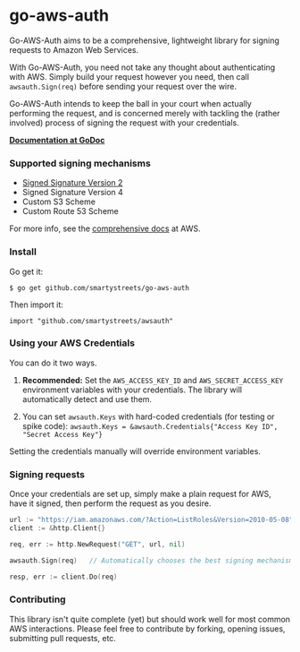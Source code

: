 go-aws-auth
===========

Go-AWS-Auth aims to be a comprehensive, lightweight library for signing requests to Amazon Web Services.

With Go-AWS-Auth, you need not take any thought about authenticating with AWS. Simply build your request however you need, then call `awsauth.Sign(req)` before sending your request over the wire.

Go-AWS-Auth intends to keep the ball in your court when actually performing the request, and is concerned merely with tackling the (rather involved) process of signing the request with your credentials.

**[Documentation at GoDoc](http://godoc.org/github.com/smartystreets/go-aws-auth)**


### Supported signing mechanisms

- [Signed Signature Version 2]()
- Signed Signature Version 4
- Custom S3 Scheme
- Custom Route 53 Scheme

For more info, see the [comprehensive docs](http://docs.aws.amazon.com/general/latest/gr/signing_aws_api_requests.html) at AWS.


### Install

Go get it:

	$ go get github.com/smartystreets/go-aws-auth
	
Then import it:

	import "github.com/smartystreets/awsauth"


### Using your AWS Credentials

You can do it two ways.

1. **Recommended:** Set the `AWS_ACCESS_KEY_ID` and `AWS_SECRET_ACCESS_KEY` environment variables with your credentials. The library will automatically detect and use them.

2. You can set `awsauth.Keys` with hard-coded credentials (for testing or spike code): `awsauth.Keys = &awsauth.Credentials{"Access Key ID", "Secret Access Key"}` 

Setting the credentials manually will override environment variables.



### Signing requests

Once your credentials are set up, simply make a plain request for AWS, have it signed, then perform the request as you desire.

```go
url := "https://iam.amazonaws.com/?Action=ListRoles&Version=2010-05-08"
client := &http.Client{}

req, err := http.NewRequest("GET", url, nil)

awsauth.Sign(req)	// Automatically chooses the best signing mechanism for the service

resp, err := client.Do(req)
```



### Contributing

This library isn't quite complete (yet) but should work well for most common AWS interactions. Please feel free to contribute by forking, opening issues, submitting pull requests, etc.
